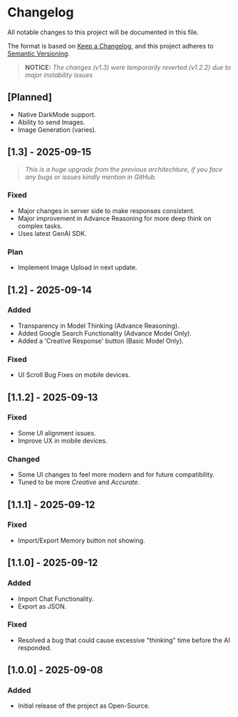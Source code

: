 # Changelog

All notable changes to this project will be documented in this file.

The format is based on [Keep a Changelog](https://keepachangelog.com/en/1.0.0/),
and this project adheres to [Semantic Versioning](https://semver.org/spec/v2.0.0.html).


> **NOTICE:** *The changes (v1.3) were temporarily reverted (v1.2.2) due to major instability issues*


## [Planned]

- Native DarkMode support.
- Ability to send Images.
- Image Generation (varies).

## [1.3] - 2025-09-15

> *This is a huge upgrade from the previous architechture, if you face any bugs or issues kindly mention in GitHub.*

### Fixed
- Major changes in server side to make responses consistent.
- Major improvement in Advance Reasoning for more deep think on complex tasks.
- Uses latest GenAI SDK.

### Plan
- Implement Image Upload in next update.

## [1.2] - 2025-09-14

### Added
- Transparency in Model Thinking (Advance Reasoning).
- Added Google Search Functionality (Advance Model Only).
- Added a 'Creative Response' button (Basic Model Only).

### Fixed
- UI Scroll Bug Fixes on mobile devices.

## [1.1.2] - 2025-09-13

### Fixed
- Some UI alignment issues.
- Improve UX in mobile devices.

### Changed
- Some UI changes to feel more modern and for future compatibility.
- Tuned to be more *Creative* and *Accurate*.

## [1.1.1] - 2025-09-12

### Fixed
- Import/Export Memory button not showing.

## [1.1.0] - 2025-09-12

### Added
- Import Chat Functionality.
- Export as JSON.

### Fixed
- Resolved a bug that could cause excessive "thinking" time before the AI responded.

## [1.0.0] - 2025-09-08

### Added
- Initial release of the project as Open-Source.
